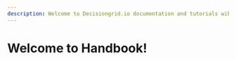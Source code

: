 ```yaml
---
description: Welcome to Decisiongrid.io documentation and tutorials wiki.
---
```


# Welcome to Handbook!

